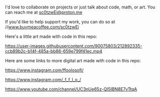 
I'd love to collaborate on projects or just talk about code, math, or art. You can reach me at sc0tzwEi@proton.me 

If you'd like to help support my work, you can do so at //www.buymeacoffee.com/sc0tzwEi

Here's a little art made with code in this repo:

https://user-images.githubusercontent.com/90075803/212892335-ccb89b2c-b14f-485a-bb86-659e799f41ec.mp4


Here are some links to more digital art made with code in this repo:


https://www.instagram.com/ffoolosofi/

https://www.instagram.com/_f_f_l_o_/

https://www.youtube.com/channel/UC3nUe65z-QI5IBN8E7vTtqA






